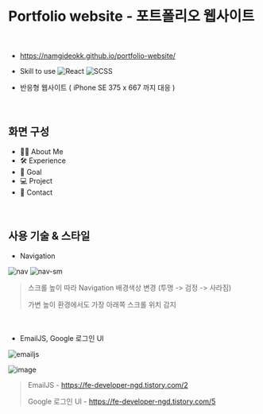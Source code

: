 # Portfolio website - 포트폴리오 웹사이트

　

- https://namgideokk.github.io/portfolio-website/

- Skill to use ![React](https://img.shields.io/badge/react-%2320232a.svg?style=for-the-badge&logo=react&logoColor=%2361DAFB) ![SCSS](https://img.shields.io/badge/SCSS-hotpink.svg?style=for-the-badge&logo=SASS&logoColor=white)

- 반응형 웹사이트 ( iPhone SE 375 x 667 까지 대응 )
 
 　

## 화면 구성

- 🙋‍♂️ About Me
- 🛠 Experience
- 🎯 Goal
- 💻 Project
- 📧 Contact

　
 
 ## 사용 기술 & 스타일
 
 - Navigation

  ![nav](https://user-images.githubusercontent.com/96227239/175948745-0fd65e30-7078-4000-acd8-5ceed91f7734.gif) ![nav-sm](https://user-images.githubusercontent.com/96227239/175949180-d7f2dcbb-bf32-4334-b86c-c7be39e2f5df.gif)
  
> 스크롤 높이 따라 Navigation 배경색상 변경 (투명 -> 검정 -> 사라짐)
>
> 가변 높이 환경에서도 가장 아래쪽 스크롤 위치 감지

　
 
 - EmailJS, Google 로그인 UI

![emailjs](https://user-images.githubusercontent.com/96227239/175953131-4a1daa0b-109f-4217-992f-e1d06bfeef34.gif)

![image](https://user-images.githubusercontent.com/96227239/175953072-9bd0e204-521d-446b-af26-a4c2c22d8cf8.png)

> EmailJS - https://fe-developer-ngd.tistory.com/2
> 
> Google 로그인 UI - https://fe-developer-ngd.tistory.com/5

